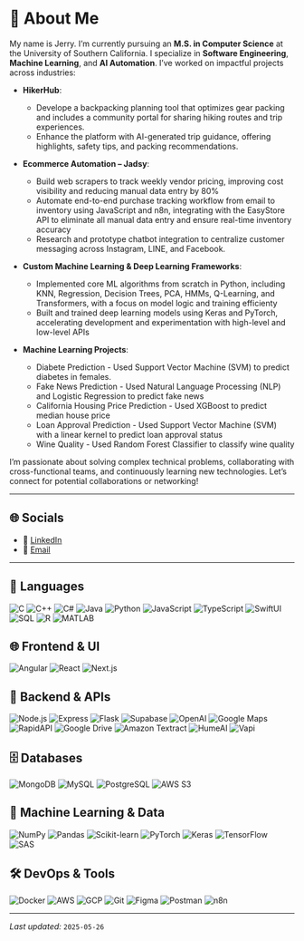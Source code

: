 # 👋 About Me

My name is Jerry. I’m currently pursuing an **M.S. in Computer Science** at the University of Southern California. I specialize in **Software Engineering**, **Machine Learning**, and **AI Automation**. I’ve worked on impactful projects across industries: 

- **HikerHub**:
  - Develope a backpacking planning tool that optimizes gear packing and includes a community portal for sharing hiking routes and trip experiences.
  - Enhance the platform with AI-generated trip guidance, offering highlights, safety tips, and packing recommendations.

- **Ecommerce Automation – Jadsy**:  
  - Build web scrapers to track weekly vendor pricing, improving cost visibility and reducing manual data entry by 80%
  - Automate end-to-end purchase tracking workflow from email to inventory using JavaScript and n8n, integrating with the EasyStore API to eliminate all manual data entry and ensure real-time inventory accuracy
  - Research and prototype chatbot integration to centralize customer messaging across Instagram, LINE, and Facebook.

- **Custom Machine Learning & Deep Learning Frameworks**:
  - Implemented core ML algorithms from scratch in Python, including KNN, Regression, Decision Trees, PCA, HMMs, Q-Learning, and Transformers, with a focus on model logic and training efficienty
  - Built and trained deep learning models using Keras and PyTorch, accelerating development and experimentation with high-level and low-level APIs
 
- **Machine Learning Projects**:
  - Diabete Prediction - Used Support Vector Machine (SVM) to predict diabetes in females.
  - Fake News Prediction - Used Natural Language Processing (NLP) and Logistic Regression to predict fake news
  - California Housing Price Prediction - Used XGBoost to predict median house price
  - Loan Approval Prediction - Used Support Vector Machine (SVM) with a linear kernel to predict loan approval status
  - Wine Quality - Used Random Forest Classifier to classify wine quality

I’m passionate about solving complex technical problems, collaborating with cross-functional teams, and continuously learning new technologies. Let’s connect for potential collaborations or networking!

---

## 🌐 Socials

- 🔗 [LinkedIn](https://www.linkedin.com/in/jerry-chu-asa-72126589/)  
- 📧 [Email](mailto:jerrychu1005@gmail.com)  

---

## 📝 Languages  
![C](https://img.shields.io/badge/C-00599C?style=for-the-badge&logo=c&logoColor=white) 
![C++](https://img.shields.io/badge/C%2B%2B-%2300599C.svg?style=for-the-badge&logo=c%2B%2B&logoColor=white) 
![C#](https://img.shields.io/badge/C_Sharp-%23239120.svg?style=for-the-badge&logo=csharp&logoColor=white) 
![Java](https://img.shields.io/badge/Java-%23ED8B00.svg?style=for-the-badge&logo=java&logoColor=white) 
![Python](https://img.shields.io/badge/Python-3776AB?style=for-the-badge&logo=python&logoColor=white) 
![JavaScript](https://img.shields.io/badge/JavaScript-F7DF1E?style=for-the-badge&logo=javascript&logoColor=black) 
![TypeScript](https://img.shields.io/badge/TypeScript-3178C6?style=for-the-badge&logo=typescript&logoColor=white) 
![SwiftUI](https://img.shields.io/badge/SwiftUI-%23FA7343.svg?style=for-the-badge&logo=swift&logoColor=white) 
![SQL](https://img.shields.io/badge/SQL-%2300f.svg?style=for-the-badge&logo=postgresql&logoColor=white) 
![R](https://img.shields.io/badge/R-276DC3?style=for-the-badge&logo=r&logoColor=white) 
![MATLAB](https://img.shields.io/badge/MATLAB-0076A8?style=for-the-badge&logo=mathworks&logoColor=white)

## 🌐 Frontend & UI  
![Angular](https://img.shields.io/badge/Angular-DD0031?style=for-the-badge&logo=angular&logoColor=white) 
![React](https://img.shields.io/badge/React-61DAFB?style=for-the-badge&logo=react&logoColor=black) 
![Next.js](https://img.shields.io/badge/Next.js-000000?style=for-the-badge&logo=next.js&logoColor=white)

## 🚀 Backend & APIs  
![Node.js](https://img.shields.io/badge/Node.js-339933?style=for-the-badge&logo=node.js&logoColor=white) 
![Express](https://img.shields.io/badge/Express-000000?style=for-the-badge&logo=express&logoColor=white) 
![Flask](https://img.shields.io/badge/Flask-000000?style=for-the-badge&logo=flask&logoColor=white) 
![Supabase](https://img.shields.io/badge/Supabase-3ECF8E?style=for-the-badge&logo=supabase&logoColor=white) 
![OpenAI](https://img.shields.io/badge/OpenAI-412991?style=for-the-badge&logo=openai&logoColor=white)
![Google Maps](https://img.shields.io/badge/Google%20Maps-4285F4?style=for-the-badge&logo=google-maps&logoColor=white) 
![RapidAPI](https://img.shields.io/badge/Rapid-283C86?style=for-the-badge&logo=rapid&logoColor=white)
![Google Drive](https://img.shields.io/badge/Google%20Drive-4285F4?style=for-the-badge&logo=google-drive&logoColor=white)
![Amazon Textract](https://img.shields.io/badge/Amazon%20Textract-FF9900?style=for-the-badge&logo=amazon-aws&logoColor=white)
![HumeAI](https://img.shields.io/badge/HumeAI-4B9CE1?style=for-the-badge&logo=hume&logoColor=white) 
![Vapi](https://img.shields.io/badge/Vapi-FF8C00?style=for-the-badge&logo=vapi&logoColor=white)


## 🗄️ Databases  
![MongoDB](https://img.shields.io/badge/MongoDB-47A248?style=for-the-badge&logo=mongodb&logoColor=white) 
![MySQL](https://img.shields.io/badge/MySQL-4479A1?style=for-the-badge&logo=mysql&logoColor=white)
![PostgreSQL](https://img.shields.io/badge/PostgreSQL-336791?style=for-the-badge&logo=postgresql&logoColor=white)
![AWS S3](https://img.shields.io/badge/S3-569A31?style=for-the-badge&logo=amazons3&logoColor=white)

## 🤖 Machine Learning & Data  
![NumPy](https://img.shields.io/badge/NumPy-%23013243.svg?style=for-the-badge&logo=numpy&logoColor=white) 
![Pandas](https://img.shields.io/badge/Pandas-%23150458.svg?style=for-the-badge&logo=pandas&logoColor=white) 
![Scikit-learn](https://img.shields.io/badge/Scikit--learn-%23F7931E.svg?style=for-the-badge&logo=scikit-learn&logoColor=white) 
![PyTorch](https://img.shields.io/badge/PyTorch-EE4C2C?style=for-the-badge&logo=pytorch&logoColor=white) 
![Keras](https://img.shields.io/badge/Keras-D00000?style=for-the-badge&logo=keras&logoColor=white) 
![TensorFlow](https://img.shields.io/badge/TensorFlow-FF6F00?style=for-the-badge&logo=tensorflow&logoColor=white) 
![SAS](https://img.shields.io/badge/SAS-0530AD?style=for-the-badge&logo=sas&logoColor=white)

## 🛠️ DevOps & Tools  
![Docker](https://img.shields.io/badge/Docker-2496ED?style=for-the-badge&logo=docker&logoColor=white) 
![AWS](https://img.shields.io/badge/AWS-232F3E?style=for-the-badge&logo=amazon-aws&logoColor=white) 
![GCP](https://img.shields.io/badge/GCP-FFFFFF?style=for-the-badge&logo=google-cloud&logoColor=black) 
![Git](https://img.shields.io/badge/Git-F05032?style=for-the-badge&logo=git&logoColor=white) 
![Figma](https://img.shields.io/badge/Figma-F24E1E?style=for-the-badge&logo=figma&logoColor=white) 
![Postman](https://img.shields.io/badge/Postman-FF6C37?style=for-the-badge&logo=postman&logoColor=white)
![n8n](https://img.shields.io/badge/n8n-FF4700?style=for-the-badge&logo=n8n&logoColor=white)

---

*Last updated:* <!-- omit in toc --> `2025-05-26`

